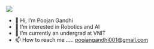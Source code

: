 ![](https://komarev.com/ghpvc/?username=poojan1202&color=00FFFF&style=plastic)




- 👋 Hi, I’m Poojan Gandhi
- 👀 I’m interested in Robotics and AI
- 🌱 I’m currently an undergrad at VNIT
- 📫 How to reach me ..... poojangandhi001@gmail.com

<!---
poojan1202/poojan1202 is a ✨ special ✨ repository because its `README.md` (this file) appears on your GitHub profile.
You can click the Preview link to take a look at your changes.
--->
